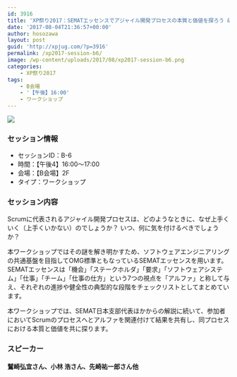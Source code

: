 ```yaml
---
id: 3916
title: 'XP祭り2017：SEMATエッセンスでアジャイル開発プロセスの本質と価値を探ろう &#8211; 開発の本質を捉える観点とチェックリストを与える7つのSEMATアルファとScrumの関連付けワークショップ &#8211; (鷲崎弘宜さん、小林 浩さん、先崎祐一郎さん他)'
date: '2017-08-04T21:36:57+00:00'
author: hosozawa
layout: post
guid: 'http://xpjug.com/?p=3916'
permalink: /xp2017-session-b6/
image: /wp-content/uploads/2017/08/xp2017-session-b6.png
categories:
    - XP祭り2017
tags:
    - B会場
    - '【午後】16:00'
    - ワークショップ
---
```


![](http://xpjug.com/wp-content/uploads/2017/08/xp2017-session-b6.png)

### セッション情報

- セッションID：B-6
- 時間：【午後4】16:00～17:00
- 会場：【B会場】2F
- タイプ：ワークショップ

### セッション内容

Scrumに代表されるアジャイル開発プロセスは、どのようなと<wbr></wbr>きに、なぜ上手くいく（上手くいかない）のでしょうか？ いつ、何に気を付けるべきでしょうか？

本ワークショップではその謎を解き明かすため、ソフトウェアエン<wbr></wbr>ジニアリングの共通基盤を目指してOMG標準ともなっているSEMATエッセン<wbr></wbr>スを用います。SEMATエッセンスは「機会」「ステークホルダ」「要求」「ソ<wbr></wbr>フトウェアシステム」「仕事」「チーム」「仕事の仕方」という7つの視点を「アルファ<wbr></wbr>」と称して与え、それぞれの進捗や健全性の典型的な段階をチェックリストとしてま<wbr></wbr>とめています。

本ワークショップでは、SEMAT日本支部代表ほかからの解説に<wbr></wbr>続いて、参加者においてScrumのプロセスへとアルファを関連付けて結果を共有し、同<wbr></wbr>プロセスにおける本質と価値を共に探ります。

### スピーカー

#### 鷲崎弘宜さん、小林 浩さん、先崎祐一郎さん他
